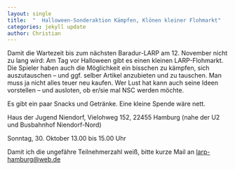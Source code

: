 ```yaml
---
layout: single
title:  "  Halloween-Sonderaktion Kämpfen, Klönen kleiner Flohmarkt"
categories: jekyll update
author: Christian
---
```


Damit die Wartezeit bis zum nächsten Baradur-LARP am 12. November nicht zu lang wird: Am Tag vor Halloween gibt es einen kleinen LARP-Flohmarkt. Die Spieler haben auch die Möglichkeit ein bisschen zu kämpfen, sich auszutauschen – und ggf. selber Artikel anzubieten und zu tauschen. Man muss ja nicht alles teuer neu kaufen. Wer Lust hat kann auch seine Ideen vorstellen – und ausloten, ob er/sie mal NSC werden möchte.

Es gibt ein paar Snacks und Getränke. Eine kleine Spende wäre nett.

Haus der Jugend Niendorf, Vielohweg 152, 22455 Hamburg (nahe der U2 und Busbahnhof Niendorf-Nord)

Sonntag, 30. Oktober 13.00 bis 15.00 Uhr

Damit ich die ungefähre Teilnehmerzahl weiß, bitte kurze Mail an <larp-hamburg@web.de>

